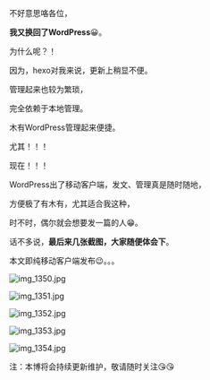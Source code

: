 
不好意思咯各位，


**我又换回了WordPress**😀。


为什么呢？！


因为，hexo对我来说，更新上稍显不便。


管理起来也较为繁琐，


完全依赖于本地管理。


木有WordPress管理起来便捷。


尤其！！！


现在！！！


WordPress出了移动客户端，发文、管理真是随时随地，


方便极了有木有，尤其适合我这种，


时不时，偶尔就会想要发一篇的人😁。


话不多说，**最后来几张截图，大家随便体会下**。


本文即纯移动客户端发布😉。。。


![img_1350.jpg](https://image.bmqy.net/upload/0bac469302ad70db27e69ed1b6862b08.jpg)


![img_1351.jpg](https://image.bmqy.net/upload/cdb4b4e8ce63911d9145723366b6b75c.jpg)


![img_1352.jpg](https://image.bmqy.net/upload/ff29242ec873e1ec7215c218bfe73642.jpg)


![img_1353.jpg](https://image.bmqy.net/upload/5fe8d6e6b2e620b06e7f8fbffc0651f5.jpg)


![img_1354.jpg](https://image.bmqy.net/upload/b6cf88554cb76db5489b53dc8957ac3b.jpg)


注：本博将会持续更新维护，敬请随时关注😘😘

